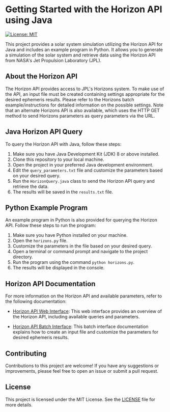 # Getting Started with the Horizon API using Java

[![License: MIT](https://img.shields.io/badge/License-MIT-yellow.svg)](https://opensource.org/licenses/MIT)

This project provides a solar system simulation utilizing the Horizon API for Java and includes an example program in Python. It allows you to generate a simulation of the solar system and retrieve data using the Horizon API from NASA's Jet Propulsion Laboratory (JPL).

## About the Horizon API

The Horizon API provides access to JPL's Horizons system. To make use of the API, an input file must be created containing settings appropriate for the desired ephemeris results. Please refer to the Horizons batch example/instructions for detailed information on the possible settings. Note that an alternate Horizons API is also available, which uses the HTTP GET method to send Horizons parameters as query parameters via the URL.

## Java Horizon API Query

To query the Horizon API with Java, follow these steps:

1. Make sure you have Java Development Kit (JDK) 8 or above installed.
2. Clone this repository to your local machine.
3. Open the project in your preferred Java development environment.
4. Edit the `query_parameters.txt` file and customize the parameters based on your desired query.
5. Run the `HorizonQuery.java` class to send the Horizon API query and retrieve the data.
6. The results will be saved in the `results.txt` file.

## Python Example Program

An example program in Python is also provided for querying the Horizon API. Follow these steps to run the program:

1. Make sure you have Python installed on your machine.
2. Open the `horizons.py` file.
3. Customize the parameters in the file based on your desired query.
4. Open a terminal or command prompt and navigate to the project directory.
5. Run the program using the command `python horizons.py`.
6. The results will be displayed in the console.

## Horizon API Documentation

For more information on the Horizon API and available parameters, refer to the following documentation:

- [Horizon API Web Interface](https://ssd-api.jpl.nasa.gov/doc/horizons.html): This web interface provides an overview of the Horizon API, including available queries and parameters.

- [Horizon API Batch Interface](https://ssd-api.jpl.nasa.gov/doc/horizons_file.html): This batch interface documentation explains how to create an input file and customize the parameters for desired ephemeris results.


## Contributing

Contributions to this project are welcome! If you have any suggestions or improvements, please feel free to open an issue or submit a pull request.

## License

This project is licensed under the MIT License. See the [LICENSE](LICENSE) file for more details.

